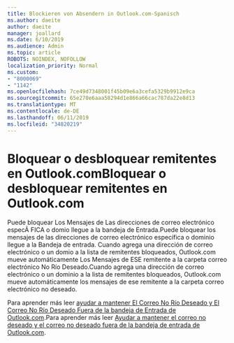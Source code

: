 ```yaml
---
title: Blockieren von Absendern in Outlook.com-Spanisch
ms.author: daeite
author: daeite
manager: joallard
ms.date: 6/10/2019
ms.audience: Admin
ms.topic: article
ROBOTS: NOINDEX, NOFOLLOW
localization_priority: Normal
ms.custom:
- "8000069"
- "1142"
ms.openlocfilehash: 7ce49d7348001f45b09e6a3cefa5329b9912e9ca
ms.sourcegitcommit: 65e270e6aaa58294d1e866a66cac787da22e8d13
ms.translationtype: MT
ms.contentlocale: de-DE
ms.lasthandoff: 06/11/2019
ms.locfileid: "34820219"
---
```

# <a name="bloquear-o-desbloquear-remitentes-en-outlookcom"></a><span data-ttu-id="6ecc3-102">Bloquear o desbloquear remitentes en Outlook.com</span><span class="sxs-lookup"><span data-stu-id="6ecc3-102">Bloquear o desbloquear remitentes en Outlook.com</span></span>

<span data-ttu-id="6ecc3-103">Puede bloquear Los Mensajes de Las direcciones de correo electrónico especÃ FICA o domio llegue a la bandeja de Entrada.</span><span class="sxs-lookup"><span data-stu-id="6ecc3-103">Puede bloquear los mensajes de las direcciones de correo electrónico específica o dominio llegue a la Bandeja de entrada.</span></span> <span data-ttu-id="6ecc3-104">Cuando agrega una dirección de correo electrónico o un domio a la lista de remitentes bloqueados, Outlook.com mueve automáticamente Los Mensajes de ESE remitente a la carpeta correo electrónico No Río Deseado.</span><span class="sxs-lookup"><span data-stu-id="6ecc3-104">Cuando agrega una dirección de correo electrónico o un dominio a la lista de remitentes bloqueados, Outlook.com mueve automáticamente los mensajes de ese remitente a la carpeta correo electrónico no deseado.</span></span>

<span data-ttu-id="6ecc3-105">Para aprender más leer [ayudar a mantener El Correo No Río Deseado y El Correo No Río Deseado Fuera de la bandeja de Entrada de Outlook.com](https://support.office.com/es-es/article/a3ece97b-82f8-4a5e-9ac3-e92fa6427ae4).</span><span class="sxs-lookup"><span data-stu-id="6ecc3-105">Para aprender más leer [Ayudar a mantener el correo no deseado y el correo no deseado fuera de la bandeja de entrada de Outlook.com](https://support.office.com/es-es/article/a3ece97b-82f8-4a5e-9ac3-e92fa6427ae4).</span></span>